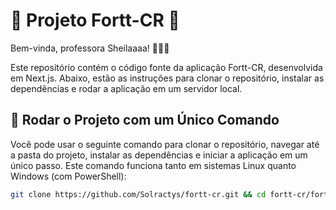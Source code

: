 # 🌟 Projeto Fortt-CR 🌟

Bem-vinda, professora Sheilaaaa! 👩‍🏫✨

Este repositório contém o código fonte da aplicação Fortt-CR, desenvolvida em Next.js. Abaixo, estão as instruções para clonar o repositório, instalar as dependências e rodar a aplicação em um servidor local.

## 🚀 Rodar o Projeto com um Único Comando

Você pode usar o seguinte comando para clonar o repositório, navegar até a pasta do projeto, instalar as dependências e iniciar a aplicação em um único passo. Este comando funciona tanto em sistemas Linux quanto Windows (com PowerShell):

```bash
git clone https://github.com/Solractys/fortt-cr.git && cd fortt-cr/forttcr && npm install && npm run dev
